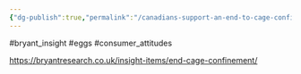 ```yaml
---
{"dg-publish":true,"permalink":"/canadians-support-an-end-to-cage-confinement-for-egg-laying-hens/","created":"2024-01-12T13:41:23.000+00:00","updated":"2025-09-28T23:46:19.094+01:00"}
---
```


#bryant_insight #eggs #consumer_attitudes 

https://bryantresearch.co.uk/insight-items/end-cage-confinement/